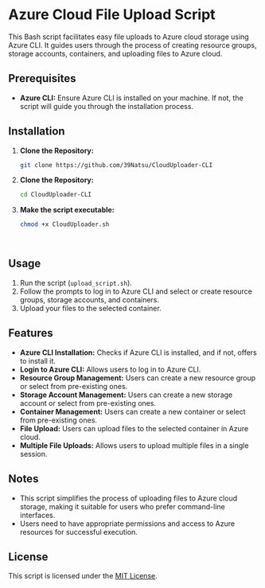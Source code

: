 # Azure Cloud File Upload Script

This Bash script facilitates easy file uploads to Azure cloud storage using Azure CLI. It guides users through the process of creating resource groups, storage accounts, containers, and uploading files to Azure cloud.

## Prerequisites

- **Azure CLI:** Ensure Azure CLI is installed on your machine. If not, the script will guide you through the installation process.
  
## Installation


1. **Clone the Repository:**
   ```bash
   git clone https://github.com/39Natsu/CloudUploader-CLI
   
2. **Clone the Repository:**
   ```bash
   cd CloudUploader-CLI
3. **Make the script executable:**
   ```bash
   chmod +x CloudUploader.sh

 
## Usage

1. Run the script (`upload_script.sh`).
2. Follow the prompts to log in to Azure CLI and select or create resource groups, storage accounts, and containers.
3. Upload your files to the selected container.

## Features

- **Azure CLI Installation:** Checks if Azure CLI is installed, and if not, offers to install it.
- **Login to Azure CLI:** Allows users to log in to Azure CLI.
- **Resource Group Management:** Users can create a new resource group or select from pre-existing ones.
- **Storage Account Management:** Users can create a new storage account or select from pre-existing ones.
- **Container Management:** Users can create a new container or select from pre-existing ones.
- **File Upload:** Users can upload files to the selected container in Azure cloud.
- **Multiple File Uploads:** Allows users to upload multiple files in a single session.
  
## Notes

- This script simplifies the process of uploading files to Azure cloud storage, making it suitable for users who prefer command-line interfaces.
- Users need to have appropriate permissions and access to Azure resources for successful execution.

## License

This script is licensed under the [MIT License](LICENSE).
